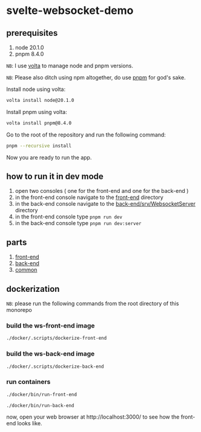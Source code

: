 # svelte-websocket-demo

## prerequisites

1. node 20.1.0
2. pnpm 8.4.0 

`NB`: I use [volta](https://volta.sh/) to manage node and pnpm versions.

`NB`: Please also ditch using npm altogether, do use [pnpm](https://pnpm.io/) for god's sake.

Install node using volta:

```bash
volta install node@20.1.0
```

Install pnpm using volta:

```bash
volta install pnpm@8.4.0
```

Go to the root of the repository and run the following command:

```bash
pnpm --recursive install
```

Now you are ready to run the app.

## how to run it in dev mode

1. open two consoles ( one for the front-end and one for the back-end )
2. in the front-end console navigate to the [front-end](sources/front-end) directory
3. in the back-end console navigate to the [back-end/srv/WebsocketServer](sources/back-end/srv/WebsocketServer) directory
4. in the front-end console type `pnpm run dev`
5. in the back-end console type `pnpm run dev:server`

## parts

1. [front-end](sources/front-end/README.md)
2. [back-end](sources/back-end/readme.md)
3. [common](sources/common/readme.md)

## dockerization

`NB`: please run the following commands from the root directory of this monorepo

### build the ws-front-end image

```bash
./docker/.scripts/dockerize-front-end
```

### build the ws-back-end image

```bash
./docker/.scripts/dockerize-back-end
```

### run containers

```bash
./docker/bin/run-front-end
```

```bash
./docker/bin/run-back-end
```

now, open your web browser at http://localhost:3000/ to see how the front-end looks like.
